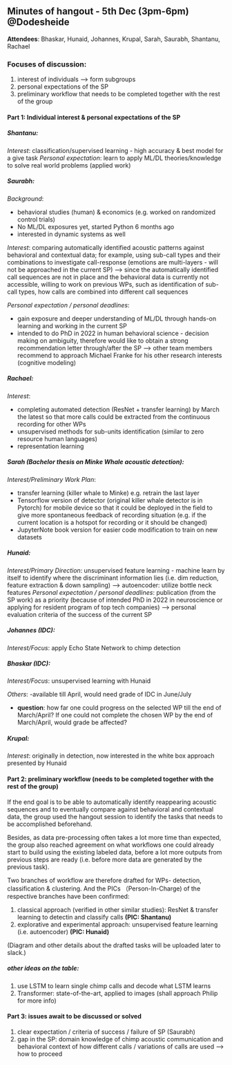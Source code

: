 ﻿
## Minutes of hangout - 5th Dec (3pm-6pm) @Dodesheide

**Attendees**: Bhaskar, Hunaid, Johannes, Krupal, Sarah, Saurabh, Shantanu, Rachael

### Focuses of discussion: 
1. interest of individuals --> form subgroups
2. personal expectations of the SP
3.  preliminary workflow that needs to be completed together with the rest of the group

#### Part 1: Individual interest & personal expectations of the SP
##### Shantanu:
*Interest*: classification/supervised learning - high accuracy & best model for a give task
*Personal expectation*: learn to apply ML/DL theories/knowledge to solve real world problems (applied work)

##### Saurabh:
*Background*: 
- behavioral studies (human) & economics (e.g. worked on randomized control trials)
- No ML/DL exposures yet, started Python 6 months ago
- interested in dynamic systems as well

*Interest*: comparing automatically identified acoustic patterns against behavioral and contextual data; for example, using sub-call types and their combinations to investigate call-response
(emotions are multi-layers - will not be approached in the current SP)
--> since the automatically identified call sequences are not in place and the behavioral data is currently not accessible, willing to work on previous WPs, such as identification of sub-call types, how calls are combined into different call sequences
 
*Personal expectation / personal deadlines*: 
- gain exposure and deeper understanding of ML/DL through hands-on learning and working in the current SP
- intended to do PhD in 2022 in human behavioral science - decision making on ambiguity, therefore would like to obtain a strong recommendation letter through/after the SP
--> other team members recommend to approach Michael Franke for his other research interests (cognitive modeling)

##### Rachael:
*Interest*: 
- completing automated detection (ResNet + transfer learning) by March the latest so that more calls could be extracted from the continuous recording for other WPs
- unsupervised methods for sub-units identification (similar to zero resource human languages)
- representation learning

##### Sarah (Bachelor thesis on Minke Whale acoustic detection):
*Interest/Preliminary Work Plan*: 
- transfer learning (killer whale to Minke) e.g. retrain the last layer
-  Tensorflow version of detector (original killer whale detector is in Pytorch) for mobile device so that it could be deployed in the field to give more spontaneous feedback of recording situation (e.g. if the current location is a hotspot for recording or it should be changed)
- JupyterNote book version for easier code modification to train on new datasets

##### Hunaid:
*Interest/Primary Direction*:
unsupervised feature learning - machine learn by itself to identify where the discriminant information lies (i.e. dim reduction, feature extraction & down sampling)
--> autoencoder: utilize bottle neck features
*Personal expectation / personal deadlines*:  publication (from the SP work) as a priority (because of intended PhD in 2022 in neuroscience or applying for resident program of top tech companies)
--> personal evaluation criteria of the success of the current SP

##### Johannes  (IDC):
*Interest/Focus*: apply Echo State Network to chimp detection

##### Bhaskar (IDC):
*Interest/Focus*:
unsupervised learning with Hunaid

*Others*:
-available till April, would need grade of IDC in June/July
- **question**: how far one could progress on the selected WP till the end of March/April? If one could not complete the chosen WP by the end of March/April, would grade be affected?

##### Krupal:
*Interest*:
originally in detection, now interested in the white box approach presented by Hunaid

#### Part 2: preliminary workflow (needs to be completed together with the rest of the group)
If the end goal is to be able to automatically identify reappearing acoustic sequences and to eventually compare against behavioral and contextual data, the group used the hangout session to identify the tasks that needs to be accomplished beforehand.

Besides, as data pre-processing often takes a lot more time than expected, the group also reached agreement on what workflows one could already start to build using the existing labeled data, before a lot more outputs from previous steps are ready (i.e. before more data are generated by the previous task).

Two branches of workflow are therefore drafted for WPs- detection, classification & clustering. And the PICs （Person-In-Charge) of the respective branches have been confirmed:
1. classical approach (verified in other similar studies): ResNet & transfer learning to detectin and classify calls
**(PIC: Shantanu)**
2. explorative and experimental approach: unsupervised feature learning (i.e. autoencoder)
**(PIC: Hunaid)**

(Diagram and other details about the drafted tasks will be uploaded later to slack.)

##### other ideas on the table:
1. use LSTM to learn single chimp calls and decode what LSTM learns
2. Transformer: state-of-the-art, applied to images (shall approach Philip for more info)


#### Part 3: issues await to be discussed or solved
1. clear expectation / criteria of success / failure of SP (Saurabh)
2. gap in the SP: domain knowledge of chimp acoustic communication and behavioral context of how different calls / variations of calls are used --> how to proceed







